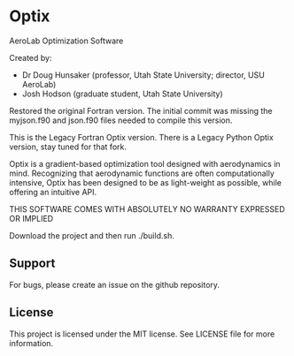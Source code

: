 # Optix
AeroLab Optimization Software

Created by:

* Dr Doug Hunsaker (professor, Utah State University; director, USU AeroLab)
* Josh Hodson (graduate student, Utah State University)

Restored the original Fortran version. The initial commit was missing the myjson.f90 and json.f90 files needed to compile this version.

This is the Legacy Fortran Optix version. There is a Legacy Python Optix version, stay tuned for that fork.

Optix is a gradient-based optimization tool designed with aerodynamics in mind. Recognizing that aerodynamic functions are often computationally intensive, Optix has been designed to be as light-weight as possible, while offering an intuitive API.

THIS SOFTWARE COMES WITH ABSOLUTELY NO WARRANTY EXPRESSED OR IMPLIED

Download the project and then run ./build.sh. 

## Support 

For bugs, please create an issue on the github repository.

## License 

This project is licensed under the MIT license. See LICENSE file for more information.
